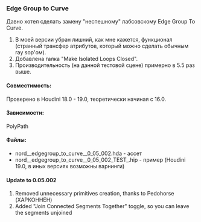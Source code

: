 
### Edge Group to Curve
  Давно хотел сделать замену "неспешному" лабсовскому Edge Group To Curve.
1. В моей версии убран лишний, как мне кажется, функционал (странный трансфер атрибутов, который можно сделать обычным ray sop'ом).
2. Добавлена галка "Make Isolated Loops Closed".
3. Производительность (на данной тестовой сцене) примерно в 5.5 раз выше.

#### Совместимость:
  Проверено в Houdini 18.0 - 19.0, теоретически начиная с 16.0.
  
#### Зависимости:
  PolyPath
  
#### Файлы:
  - nord__edgegroup_to_curve__0_05_002.hda      - ассет
  - nord__edgegroup_to_curve__0_05_002_TEST_.hip - пример (Houdini 19.0, в иных версиях возможны варнинги)

#### Update to 0.05.002
1. Removed unnecessary primitives creation, thanks to Pedohorse (ХАРКОННЕН)
2. Added "Join Connected Segments Together" toggle, so you can leave the segments unjoined
